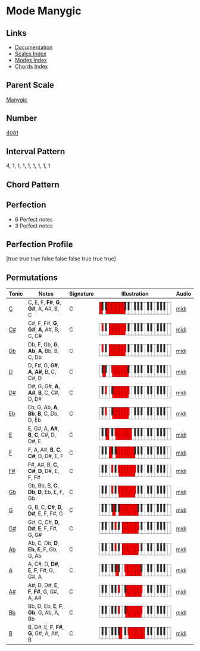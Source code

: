 # Mode Manygic

## Links

- [Documentation](index.md)
- [Scales Index](Scales.md)
- [Modes Index](Modes.md)
- [Chords Index](Chords.md)

## Parent Scale

[Manygic](ScaleManygic.md)

## Number

[4081](https://ianring.com/musictheory/scales/4081)

## Interval Pattern

4, 1, 1, 1, 1, 1, 1, 1, 1

## Chord Pattern



## Perfection

- 6 Perfect notes
- 3 Perfect notes

## Perfection Profile

[true true true false false false true true true]

## Permutations

| Tonic | Notes | Signature | Illustration | Audio |
|-------|-------|-----------|--------------|-------|
| [C](ModeCNaturalManygic.md) | C, E, F, **F#**, **G**, **G#**, A, A#, B, C | C | ![CNaturalManygic](ModeCNaturalManygic.png) | [midi](https://github.com/edipermadi/music/blob/main/docs/ModeCNaturalManygic.mid?raw=true) |
| [C#](ModeCSharpManygic.md) | C#, F, F#, **G**, **G#**, **A**, A#, B, C, C# | C | ![CSharpManygic](ModeCSharpManygic.png) | [midi](https://github.com/edipermadi/music/blob/main/docs/ModeCSharpManygic.mid?raw=true) |
| [Db](ModeDFlatManygic.md) | Db, F, Gb, **G**, **Ab**, **A**, Bb, B, C, Db | C | ![DFlatManygic](ModeDFlatManygic.png) | [midi](https://github.com/edipermadi/music/blob/main/docs/ModeDFlatManygic.mid?raw=true) |
| [D](ModeDNaturalManygic.md) | D, F#, G, **G#**, **A**, **A#**, B, C, C#, D | C | ![DNaturalManygic](ModeDNaturalManygic.png) | [midi](https://github.com/edipermadi/music/blob/main/docs/ModeDNaturalManygic.mid?raw=true) |
| [D#](ModeDSharpManygic.md) | D#, G, G#, **A**, **A#**, **B**, C, C#, D, D# | C | ![DSharpManygic](ModeDSharpManygic.png) | [midi](https://github.com/edipermadi/music/blob/main/docs/ModeDSharpManygic.mid?raw=true) |
| [Eb](ModeEFlatManygic.md) | Eb, G, Ab, **A**, **Bb**, **B**, C, Db, D, Eb | C | ![EFlatManygic](ModeEFlatManygic.png) | [midi](https://github.com/edipermadi/music/blob/main/docs/ModeEFlatManygic.mid?raw=true) |
| [E](ModeENaturalManygic.md) | E, G#, A, **A#**, **B**, **C**, C#, D, D#, E | C | ![ENaturalManygic](ModeENaturalManygic.png) | [midi](https://github.com/edipermadi/music/blob/main/docs/ModeENaturalManygic.mid?raw=true) |
| [F](ModeFNaturalManygic.md) | F, A, A#, **B**, **C**, **C#**, D, D#, E, F | C | ![FNaturalManygic](ModeFNaturalManygic.png) | [midi](https://github.com/edipermadi/music/blob/main/docs/ModeFNaturalManygic.mid?raw=true) |
| [F#](ModeFSharpManygic.md) | F#, A#, B, **C**, **C#**, **D**, D#, E, F, F# | C | ![FSharpManygic](ModeFSharpManygic.png) | [midi](https://github.com/edipermadi/music/blob/main/docs/ModeFSharpManygic.mid?raw=true) |
| [Gb](ModeGFlatManygic.md) | Gb, Bb, B, **C**, **Db**, **D**, Eb, E, F, Gb | C | ![GFlatManygic](ModeGFlatManygic.png) | [midi](https://github.com/edipermadi/music/blob/main/docs/ModeGFlatManygic.mid?raw=true) |
| [G](ModeGNaturalManygic.md) | G, B, C, **C#**, **D**, **D#**, E, F, F#, G | C | ![GNaturalManygic](ModeGNaturalManygic.png) | [midi](https://github.com/edipermadi/music/blob/main/docs/ModeGNaturalManygic.mid?raw=true) |
| [G#](ModeGSharpManygic.md) | G#, C, C#, **D**, **D#**, **E**, F, F#, G, G# | C | ![GSharpManygic](ModeGSharpManygic.png) | [midi](https://github.com/edipermadi/music/blob/main/docs/ModeGSharpManygic.mid?raw=true) |
| [Ab](ModeAFlatManygic.md) | Ab, C, Db, **D**, **Eb**, **E**, F, Gb, G, Ab | C | ![AFlatManygic](ModeAFlatManygic.png) | [midi](https://github.com/edipermadi/music/blob/main/docs/ModeAFlatManygic.mid?raw=true) |
| [A](ModeANaturalManygic.md) | A, C#, D, **D#**, **E**, **F**, F#, G, G#, A | C | ![ANaturalManygic](ModeANaturalManygic.png) | [midi](https://github.com/edipermadi/music/blob/main/docs/ModeANaturalManygic.mid?raw=true) |
| [A#](ModeASharpManygic.md) | A#, D, D#, **E**, **F**, **F#**, G, G#, A, A# | C | ![ASharpManygic](ModeASharpManygic.png) | [midi](https://github.com/edipermadi/music/blob/main/docs/ModeASharpManygic.mid?raw=true) |
| [Bb](ModeBFlatManygic.md) | Bb, D, Eb, **E**, **F**, **Gb**, G, Ab, A, Bb | C | ![BFlatManygic](ModeBFlatManygic.png) | [midi](https://github.com/edipermadi/music/blob/main/docs/ModeBFlatManygic.mid?raw=true) |
| [B](ModeBNaturalManygic.md) | B, D#, E, **F**, **F#**, **G**, G#, A, A#, B | C | ![BNaturalManygic](ModeBNaturalManygic.png) | [midi](https://github.com/edipermadi/music/blob/main/docs/ModeBNaturalManygic.mid?raw=true) |
